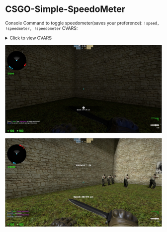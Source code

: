 # CSGO-Simple-SpeedoMeter
 Console Command to toggle speedometer(saves your preference): `!speed, !speedmeter, !speedometer`
 CVARS:
 <details><summary>Click to view CVARS</summary>`ssm_location "1" //where should speed meter be shown. 0 = CenterHUD, 1 = New CSGO HUD
 ssm_advertinterval "2" //Interval of time between advert`</details>

![](speedometer.jpg)

![](speedometer2.jpg)
